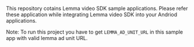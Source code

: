 This repository cotains Lemma video SDK sample applications. Please refer these application while integrating Lemma video SDK into your Andriod applications.

Note: To run this project you have to get `LEMMA_AD_UNIT_URL` in this sample app with valid lemma ad unit URL.

